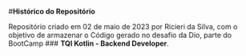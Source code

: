#**Histórico do Repositório**

Repositório criado em 02 de maio de 2023 por Ricieri da Silva, com o objetivo de armazenar o Código gerado no desafio da Dio, 
parte do BootCamp ### **TQI Kotlin - Backend Developer**.
